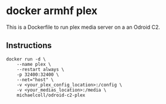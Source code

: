 # docker armhf plex

This is a Dockerfile to run plex media server on a an Odroid C2.

## Instructions

```
docker run -d \
    --name plex \
    --restart always \
    -p 32400:32400 \
    --net="host" \
    -v <your_plex_config_location>:/config \
    -v <your_medias_location>:/media \
    michaelcoll/odroid-c2-plex
```
